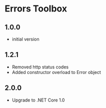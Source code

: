 # Errors Toolbox

## 1.0.0

- initial version

## 1.2.1

- Removed http status codes
- Added constructor overload to Error object

## 2.0.0

- Upgrade to .NET Core 1.0